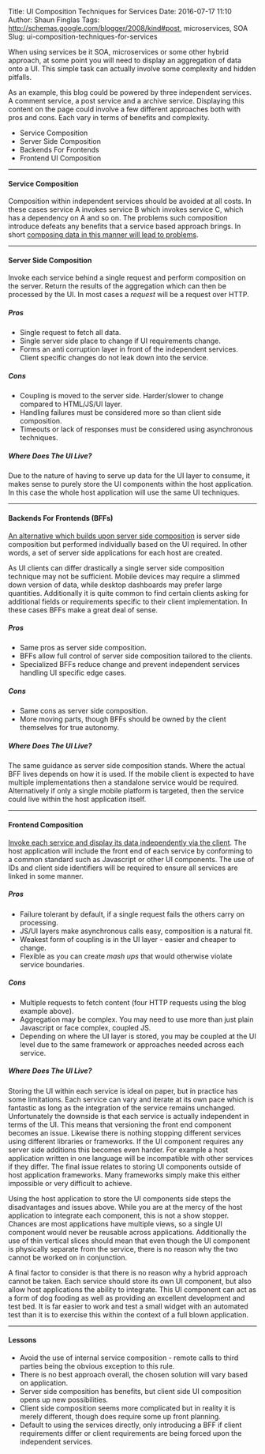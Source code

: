 Title: UI Composition Techniques for Services
Date: 2016-07-17 11:10
Author: Shaun Finglas
Tags: http://schemas.google.com/blogger/2008/kind#post, microservices, SOA
Slug: ui-composition-techniques-for-services

When using services be it SOA, microservices or some other hybrid
approach, at some point you will need to display an aggregation of data
onto a UI. This simple task can actually involve some complexity and
hidden pitfalls.

As an example, this blog could be powered by three independent services.
A comment service, a post service and a archive service. Displaying this
content on the page could involve a few different approaches both with
pros and cons. Each vary in terms of benefits and complexity.

-   Service Composition
-   Server Side Composition
-   Backends For Frontends
-   Frontend UI Composition

------------------------------------------------------------------------

#### Service Composition

Composition within independent services should be avoided at all costs.
In these cases service A invokes service B which invokes service C,
which has a dependency on A and so on. The problems such composition
introduce defeats any benefits that a service based approach brings. In
short [composing data in this manner will lead to
problems](http://blog.shaunfinglas.co.uk/2014/07/soa-done-badly-vs-soa-done-right.html).

------------------------------------------------------------------------

#### Server Side Composition

Invoke each service behind a single request and perform composition on
the server. Return the results of the aggregation which can then be
processed by the UI. In most cases a *request* will be a request over
HTTP.

##### Pros

-   Single request to fetch all data.
-   Single server side place to change if UI requirements change.
-   Forms an anti corruption layer in front of the independent services.
    Client specific changes do not leak down into the service.

##### Cons

-   Coupling is moved to the server side. Harder/slower to change
    compared to HTML/JS/UI layer.
-   Handling failures must be considered more so than client side
    composition.
-   Timeouts or lack of responses must be considered using asynchronous
    techniques.

##### Where Does The UI Live?

Due to the nature of having to serve up data for the UI layer to
consume, it makes sense to purely store the UI components within the
host application. In this case the whole host application will use the
same UI techniques.

------------------------------------------------------------------------

#### Backends For Frontends (BFFs)

[An alternative which builds upon server side
composition](http://samnewman.io/patterns/architectural/bff/) is server
side composition but performed individually based on the UI required. In
other words, a set of server side applications for each host are
created.

As UI clients can differ drastically a single server side composition
technique may not be sufficient. Mobile devices may require a slimmed
down version of data, while desktop dashboards may prefer large
quantities. Additionally it is quite common to find certain clients
asking for additional fields or requirements specific to their client
implementation. In these cases BFFs make a great deal of sense.

##### Pros

-   Same pros as server side composition.
-   BFFs allow full control of server side composition tailored to the
    clients.
-   Specialized BFFs reduce change and prevent independent services
    handling UI specific edge cases.

##### Cons

-   Same cons as server side composition.
-   More moving parts, though BFFs should be owned by the client
    themselves for true autonomy.

##### Where Does The UI Live?

The same guidance as server side composition stands. Where the actual
BFF lives depends on how it is used. If the mobile client is expected to
have multiple implementations then a standalone service would be
required. Alternatively if only a single mobile platform is targeted,
then the service could live within the host application itself.

------------------------------------------------------------------------

#### Frontend Composition

[Invoke each service and display its data independently via the
client](http://udidahan.com/2012/06/23/ui-composition-techniques-for-correct-service-boundaries/).
The host application will include the front end of each service by
conforming to a common standard such as Javascript or other UI
components. The use of IDs and client side identifiers will be required
to ensure all services are linked in some manner.

##### Pros

-   Failure tolerant by default, if a single request fails the others
    carry on processing.
-   JS/UI layers make asynchronous calls easy, composition is a natural
    fit.
-   Weakest form of coupling is in the UI layer - easier and cheaper to
    change.
-   Flexible as you can create *mash ups* that would otherwise violate
    service boundaries.

##### Cons

-   Multiple requests to fetch content (four HTTP requests using the
    blog example above).
-   Aggregation may be complex. You may need to use more than just plain
    Javascript or face complex, coupled JS.
-   Depending on where the UI layer is stored, you may be coupled at the
    UI level due to the same framework or approaches needed across each
    service.

##### Where Does The UI Live?

Storing the UI within each service is ideal on paper, but in practice
has some limitations. Each service can vary and iterate at its own pace
which is fantastic as long as the integration of the service remains
unchanged. Unfortunately the downside is that each service is actually
independent in terms of the UI. This means that versioning the front end
component becomes an issue. Likewise there is nothing stopping different
services using different libraries or frameworks. If the UI component
requires any server side additions this becomes even harder. For example
a host application written in one language will be incompatible with
other services if they differ. The final issue relates to storing UI
components outside of host application frameworks. Many frameworks
simply make this either impossible or very difficult to achieve.

Using the host application to store the UI components side steps the
disadvantages and issues above. While you are at the mercy of the host
application to integrate each component, this is not a show stopper.
Chances are most applications have multiple views, so a single UI
component would never be reusable across applications. Additionally the
use of thin vertical slices should mean that even though the UI
component is physically separate from the service, there is no reason
why the two cannot be worked on in conjunction.

A final factor to consider is that there is no reason why a hybrid
approach cannot be taken. Each service should store its own UI
component, but also allow host applications the ability to integrate.
This UI component can act as a form of dog fooding as well as providing
an excellent development and test bed. It is far easier to work and test
a small widget with an automated test than it is to exercise this within
the context of a full blown application.

------------------------------------------------------------------------

#### Lessons

-   Avoid the use of internal service composition - remote calls to
    third parties being the obvious exception to this rule.
-   There is no best approach overall, the chosen solution will vary
    based on application.
-   Server side composition has benefits, but client side UI composition
    opens up new possibilities.
-   Client side composition seems more complicated but in reality it is
    merely different, though does require some up front planning.
-   Default to using the services directly, only introducing a BFF if
    client requirements differ or client requirements are being forced
    upon the independent services.

</p>

